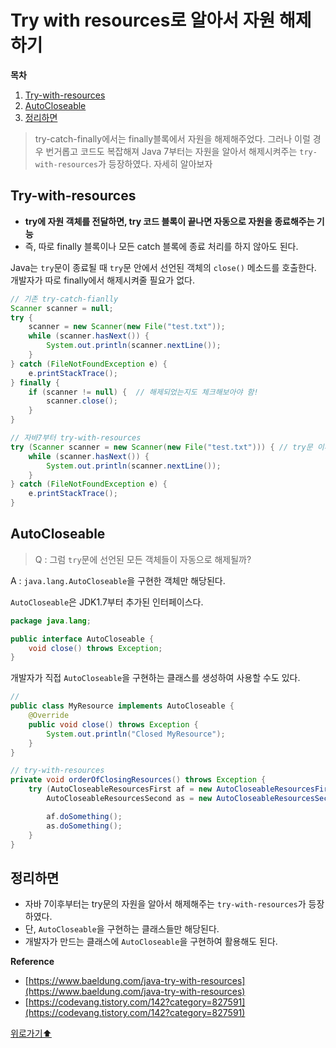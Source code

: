 # Try with resources로 알아서 자원 해제하기

**목차**
1. [Try-with-resources](#try-with-resources)
2. [AutoCloseable](#autocloseable)
3. [정리하면](#정리하면)

> try-catch-finally에서는 finally블록에서 자원을 해제해주었다. 그러나 이럴 경우 번거롭고 코드도 복잡해져 Java 7부터는 자원을 알아서 해제시켜주는 `try-with-resources`가 등장하였다. 자세히 알아보자
> 

## Try-with-resources

- **try에 자원 객체를 전달하면, try 코드 블록이 끝나면 자동으로 자원을 종료해주는 기능**
- 즉, 따로 finally 블록이나 모든 catch 블록에 종료 처리를 하지 않아도 된다.

Java는 `try`문이 종료될 때 `try`문 안에서 선언된 객체의 `close()` 메소드를 호출한다. 개발자가 따로 finally에서 해제시켜줄 필요가 없다.

```java
// 기존 try-catch-fianlly
Scanner scanner = null;
try {
    scanner = new Scanner(new File("test.txt"));
    while (scanner.hasNext()) {
        System.out.println(scanner.nextLine());
    }
} catch (FileNotFoundException e) {
    e.printStackTrace();
} finally {
    if (scanner != null) {  // 해제되었는지도 체크해보아야 함! 
        scanner.close();
    }
}

// 자바7부터 try-with-resources
try (Scanner scanner = new Scanner(new File("test.txt"))) { // try문 이후에 알아서 해제된다.
    while (scanner.hasNext()) {
        System.out.println(scanner.nextLine()); 
    }
} catch (FileNotFoundException e) {
    e.printStackTrace();
}

```

## AutoCloseable

> Q : 그럼 `try`문에 선언된 모든 객체들이 자동으로 해제될까?

A : `java.lang.AutoCloseable`을 구현한 객체만 해당된다.
> 

`AutoCloseable`은 JDK1.7부터 추가된 인터페이스다. 

```java
package java.lang;

public interface AutoCloseable {
    void close() throws Exception;
}
```

개발자가 직접 `AutoCloseable`을 구현하는 클래스를 생성하여 사용할 수도 있다.

```java
// 
public class MyResource implements AutoCloseable {
    @Override
    public void close() throws Exception {
        System.out.println("Closed MyResource");
    }
}

// try-with-resources
private void orderOfClosingResources() throws Exception {
    try (AutoCloseableResourcesFirst af = new AutoCloseableResourcesFirst();
        AutoCloseableResourcesSecond as = new AutoCloseableResourcesSecond()) {

        af.doSomething();
        as.doSomething();
    }
}
```

## 정리하면

- 자바 7이후부터는 try문의 자원을 알아서 해제해주는 `try-with-resources`가 등장하였다.
- 단, `AutoCloseable`을 구현하는 클래스들만 해당된다.
- 개발자가 만드는 클래스에 `AutoCloseable`을 구현하여 활용해도 된다.

**Reference**

- [https://www.baeldung.com/java-try-with-resources](https://www.baeldung.com/java-try-with-resources)
- [https://codevang.tistory.com/142?category=827591](https://codevang.tistory.com/142?category=827591)



[위로가기⬆](#try-with-resources로-알아서-자원-해제하기)


